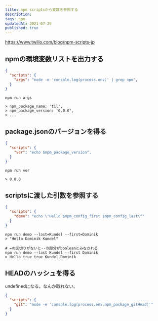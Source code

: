 ```yaml
---
title: npm scriptsから変数を参照する
description: 
tags: npm
updatedAt: 2021-07-29
published: true
---
```


https://www.twilio.com/blog/npm-scripts-jp

## npmの環境変数リストを出力する

```json
{
  "scripts": {
    "args": "node -e 'console.log(process.env)' | grep npm",
  }
}
```

```shellell
npm run args

> npm_package_name: 'til',
> npm_package_version: '0.0.0',
> ...
```

## package.jsonのバージョンを得る

```json
{
  "scripts": {
    "ver": "echo $npm_package_version",
  }
}
```

```shellell
npm run ver

> 0.0.0
```

## scriptsに渡した引数を参照する

```json
{
  "scripts": {
    "demo": "echo \"Hello $npm_config_first $npm_config_last\""
  }
}
```

```shellell
npm run demo --last=Kundel --first=Dominik
> "Hello Dominik Kundel"
```

```shellell
# =の区切りがないと--の部分がbooleanとみなされる
npm run demo --last Kundel --first Dominik
> Hello true true Kundel Dominik
```

## HEADのハッシュを得る

undefinedになる。なんか取れない。

```json
{
  "scripts": {
    "git": "node -e 'console.log(process.env.npm_package_gitHead)'"
  }
}
```

